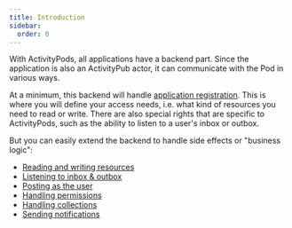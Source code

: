 ```yaml
---
title: Introduction
sidebar:
  order: 0
---
```


With ActivityPods, all applications have a backend part. Since the application is also an ActivityPub actor, it can communicate with the Pod in various ways.

At a minimum, this backend will handle [application registration](../application-registration/). This is where you will define your access needs, i.e. what kind of resources you need to read or write. There are also special rights that are specific to ActivityPods, such as the ability to listen to a user's inbox or outbox.

But you can easily extend the backend to handle side effects or "business logic":

- [Reading and writing resources](../reading-and-writing-resources/)
- [Listening to inbox & outbox](../listening-to-inbox-and-outbox/)
- [Posting as the user](../posting-as-the-user/)
- [Handling permissions](../handling-permissions/)
- [Handling collections](../handling-collections/)
- [Sending notifications](../sending-notifications/)

